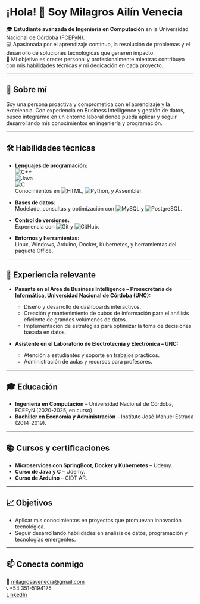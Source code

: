 # ¡Hola! 👋 Soy Milagros Ailín Venecia  

🎓 **Estudiante avanzada de Ingeniería en Computación** en la Universidad Nacional de Córdoba (FCEFyN).  
💻 Apasionada por el aprendizaje continuo, la resolución de problemas y el desarrollo de soluciones tecnológicas que generen impacto.  
🌟 Mi objetivo es crecer personal y profesionalmente mientras contribuyo con mis habilidades técnicas y mi dedicación en cada proyecto.

---

## 💼 **Sobre mí**  
Soy una persona proactiva y comprometida con el aprendizaje y la excelencia. Con experiencia en Business Intelligence y gestión de datos, busco integrarme en un entorno laboral donde pueda aplicar y seguir desarrollando mis conocimientos en ingeniería y programación.

---

## 🛠 **Habilidades técnicas**
- **Lenguajes de programación:**  
  ![C++](https://img.shields.io/badge/-C++-00599C?logo=c%2B%2B&logoColor=white)  
  ![Java](https://img.shields.io/badge/-Java-007396?logo=java&logoColor=white)  
  ![C](https://img.shields.io/badge/-C-00599C?logo=c&logoColor=white)  
  Conocimientos en ![HTML](https://img.shields.io/badge/-HTML5-E34F26?logo=html5&logoColor=white), ![Python](https://img.shields.io/badge/-Python-3776AB?logo=python&logoColor=white), y Assembler.  

- **Bases de datos:**  
  Modelado, consultas y optimización con ![MySQL](https://img.shields.io/badge/-MySQL-4479A1?logo=mysql&logoColor=white) y ![PostgreSQL](https://img.shields.io/badge/-PostgreSQL-336791?logo=postgresql&logoColor=white).  

- **Control de versiones:**  
  Experiencia con ![Git](https://img.shields.io/badge/-Git-F05032?logo=git&logoColor=white) y ![GitHub](https://img.shields.io/badge/-GitHub-181717?logo=github&logoColor=white).  

- **Entornos y herramientas:**  
  Linux, Windows, Arduino, Docker, Kubernetes, y herramientas del paquete Office.  

---

## 🧠 **Experiencia relevante**
- **Pasante en el Área de Business Intelligence – Prosecretaría de Informática, Universidad Nacional de Córdoba (UNC):**  
  - Diseño y desarrollo de dashboards interactivos.  
  - Creación y mantenimiento de cubos de información para el análisis eficiente de grandes volúmenes de datos.  
  - Implementación de estrategias para optimizar la toma de decisiones basada en datos.

- **Asistente en el Laboratorio de Electrotecnia y Electrónica – UNC:**  
  - Atención a estudiantes y soporte en trabajos prácticos.  
  - Administración de aulas y recursos para profesores.  

---

## 🎓 **Educación**
- **Ingeniería en Computación** – Universidad Nacional de Córdoba, FCEFyN (2020-2025, en curso).  
- **Bachiller en Economía y Administración** – Instituto José Manuel Estrada (2014-2019).  

---

## 📚 **Cursos y certificaciones**
- **Microservices con SpringBoot, Docker y Kubernetes** – Udemy.  
- **Curso de Java y C** – Udemy.  
- **Curso de Arduino** – CIDT AR.  

---

## 📈 **Objetivos**
- Aplicar mis conocimientos en proyectos que promuevan innovación tecnológica.  
- Seguir desarrollando habilidades en análisis de datos, programación y tecnologías emergentes.  

---

## 📫 **Conecta conmigo**
📧 milagrosavenecia@gmail.com  
📞 +54 351-5194175  
[LinkedIn](https://www.linkedin.com/in/milagros-venecia-90b7a0246/)  

